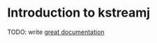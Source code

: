 # Introduction to kstreamj

TODO: write [great documentation](http://jacobian.org/writing/what-to-write/)
